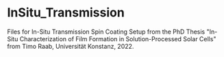 # InSitu_Transmission

Files for In-Situ Transmission Spin Coating Setup from the PhD Thesis "In-Situ Characterization of Film Formation in Solution-Processed Solar Cells" from Timo Raab, Universität Konstanz, 2022.

